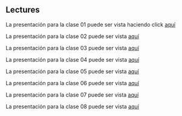﻿## Lectures

La presentación para la clase 01 puede ser vista haciendo click [aquí](https://docs.google.com/presentation/d/1pRK9PIsI2Ws07UXP_gxwEATKBPzJRmQfeZFn4P4r5l4/edit?usp=sharing)

La presentación para la clase 02 puede ser vista [aquí](https://drive.google.com/open?id=1WZGAjcqRNLlBhjOrGeo0U6EMdnpmtR5nttwIZnVthL0)

La presentación para la clase 03 puede ser vista [aquí]()

La presentación para la clase 04 puede ser vista [aquí]()

La presentación para la clase 05 puede ser vista [aquí](https://drive.google.com/open?id=1-QmOqkR50Z5xl_jdzIQ-ud5dqeezlcpc)

La presentación para la clase 06 puede ser vista [aquí](https://drive.google.com/open?id=1Cc_5ra855_iiNZmltij8xo-ym7io2ZKu)

La presentación para la clase 07 puede ser vista [aquí](https://drive.google.com/open?id=1U-lAegPtj8lW819C2iON4Ir1Rp382u4Z)

La presentación para la clase 08 puede ser vista [aquí](https://drive.google.com/open?id=1xiMlm8UEolGRREc_uA-CSSMtajsflXPL)
